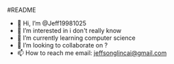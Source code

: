 #README
- 👋 Hi, I’m @Jeff19981025
- 👀 I’m interested in i don't really know
- 🌱 I’m currently learning computer science
- 💞️ I’m looking to collaborate on ?
- 📫 How to reach me email: jeffsonglincai@gmail.com

<!---
Jeff19981025/Jeff19981025 is a ✨ special ✨ repository because its `README.md` (this file) appears on your GitHub profile.
You can click the Preview link to take a look at your changes.
--->
